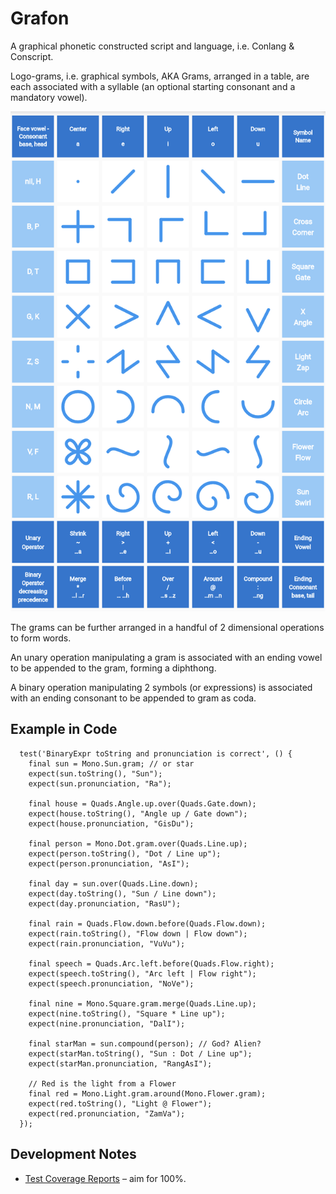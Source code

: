 # Grafon

A graphical phonetic constructed script and language, i.e. Conlang & Conscript.

Logo-grams, i.e. graphical symbols, AKA Grams, arranged in a table, are each associated with a 
syllable (an optional starting consonant and a mandatory vowel).  

![Gra Table](/assets/images/gramtable.png)

The grams can be further arranged in a handful of 2 dimensional operations to form words.

An unary operation manipulating a gram is associated with an ending 
vowel to be appended to the gram, forming a diphthong.

A binary operation manipulating 2 symbols (or expressions) is associated with an ending 
consonant to be appended to gram as coda.

## Example in Code
```
  test('BinaryExpr toString and pronunciation is correct', () {
    final sun = Mono.Sun.gram; // or star
    expect(sun.toString(), "Sun");
    expect(sun.pronunciation, "Ra");

    final house = Quads.Angle.up.over(Quads.Gate.down);
    expect(house.toString(), "Angle up / Gate down");
    expect(house.pronunciation, "GisDu");

    final person = Mono.Dot.gram.over(Quads.Line.up);
    expect(person.toString(), "Dot / Line up");
    expect(person.pronunciation, "AsI");

    final day = sun.over(Quads.Line.down);
    expect(day.toString(), "Sun / Line down");
    expect(day.pronunciation, "RasU");

    final rain = Quads.Flow.down.before(Quads.Flow.down);
    expect(rain.toString(), "Flow down | Flow down");
    expect(rain.pronunciation, "VuVu");

    final speech = Quads.Arc.left.before(Quads.Flow.right);
    expect(speech.toString(), "Arc left | Flow right");
    expect(speech.pronunciation, "NoVe");

    final nine = Mono.Square.gram.merge(Quads.Line.up);
    expect(nine.toString(), "Square * Line up");
    expect(nine.pronunciation, "DalI");

    final starMan = sun.compound(person); // God? Alien?
    expect(starMan.toString(), "Sun : Dot / Line up");
    expect(starMan.pronunciation, "RangAsI");

    // Red is the light from a Flower
    final red = Mono.Light.gram.around(Mono.Flower.gram);
    expect(red.toString(), "Light @ Flower");
    expect(red.pronunciation, "ZamVa");
  });
```

## Development Notes
* [Test Coverage Reports](https://app.codecov.io/gh/bguan/grafon) – aim for 100%.
